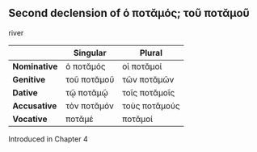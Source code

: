 ## Second declension of ὁ ποτᾰμός; τοῦ ποτᾰμοῦ

river

|                | Singular    | Plural        |
|----------------|-------------|---------------|
| **Nominative** | ὁ ποτᾰμός   | οἱ ποτᾰμοί    |
| **Genitive**   | τοῦ ποτᾰμοῦ | τῶν ποτᾰμῶν   |
| **Dative**     | τῷ ποτᾰμῷ   | τοῖς ποτᾰμοῖς |
| **Accusative** | τὸν ποτᾰμόν | τοὺς ποτᾰμούς |
| **Vocative**   | ποτᾰμέ      | ποτᾰμοί       |


Introduced in Chapter 4
